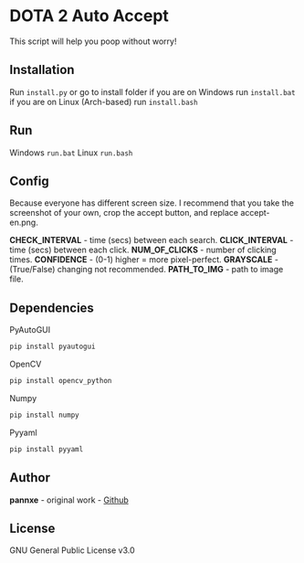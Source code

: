 # DOTA 2 Auto Accept

This script will help you poop without worry!

## Installation

Run ```install.py``` or go to install folder if you are on Windows run ```install.bat``` if you are on Linux (Arch-based) run ```install.bash```

## Run

Windows ```run.bat```
Linux ```run.bash```

## Config

Because everyone has different screen size. I recommend that you take the screenshot of your own, crop the accept button, and replace accept-en.png.

**CHECK_INTERVAL** - time (secs) between each search.
**CLICK_INTERVAL**  - time (secs) between each click.
**NUM_OF_CLICKS** - number of clicking times.
**CONFIDENCE** - (0-1) higher = more pixel-perfect.
**GRAYSCALE** - (True/False) changing not recommended.
**PATH_TO_IMG** - path to image file.

## Dependencies

PyAutoGUI

```bash
pip install pyautogui
```

OpenCV

```bash
pip install opencv_python
```

Numpy

```bash
pip install numpy
```

Pyyaml

```bash
pip install pyyaml
```

## Author

**pannxe** - original work - [Github](https://github.com/pannxe)

## License

GNU General Public License v3.0
